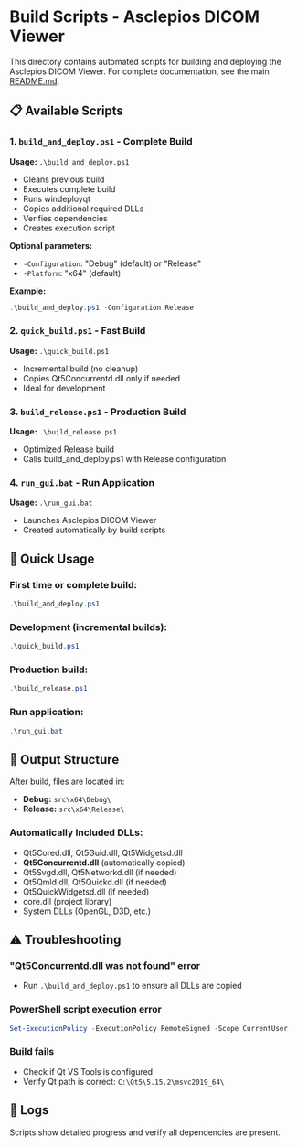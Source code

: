 # Build Scripts - Asclepios DICOM Viewer

This directory contains automated scripts for building and deploying the Asclepios DICOM Viewer. For complete documentation, see the main [README.md](README.md).

## 📋 Available Scripts

### 1. `build_and_deploy.ps1` - Complete Build
**Usage:** `.\build_and_deploy.ps1`
- Cleans previous build
- Executes complete build
- Runs windeployqt
- Copies additional required DLLs
- Verifies dependencies
- Creates execution script

**Optional parameters:**
- `-Configuration`: "Debug" (default) or "Release"
- `-Platform`: "x64" (default)

**Example:**
```powershell
.\build_and_deploy.ps1 -Configuration Release
```

### 2. `quick_build.ps1` - Fast Build
**Usage:** `.\quick_build.ps1`
- Incremental build (no cleanup)
- Copies Qt5Concurrentd.dll only if needed
- Ideal for development

### 3. `build_release.ps1` - Production Build
**Usage:** `.\build_release.ps1`
- Optimized Release build
- Calls build_and_deploy.ps1 with Release configuration

### 4. `run_gui.bat` - Run Application
**Usage:** `.\run_gui.bat`
- Launches Asclepios DICOM Viewer
- Created automatically by build scripts

## 🚀 Quick Usage

### First time or complete build:
```powershell
.\build_and_deploy.ps1
```

### Development (incremental builds):
```powershell
.\quick_build.ps1
```

### Production build:
```powershell
.\build_release.ps1
```

### Run application:
```powershell
.\run_gui.bat
```

## 📁 Output Structure

After build, files are located in:
- **Debug:** `src\x64\Debug\`
- **Release:** `src\x64\Release\`

### Automatically Included DLLs:
- Qt5Cored.dll, Qt5Guid.dll, Qt5Widgetsd.dll
- **Qt5Concurrentd.dll** (automatically copied)
- Qt5Svgd.dll, Qt5Networkd.dll (if needed)
- Qt5Qmld.dll, Qt5Quickd.dll (if needed)
- Qt5QuickWidgetsd.dll (if needed)
- core.dll (project library)
- System DLLs (OpenGL, D3D, etc.)

## ⚠️ Troubleshooting

### "Qt5Concurrentd.dll was not found" error
- Run `.\build_and_deploy.ps1` to ensure all DLLs are copied

### PowerShell script execution error
```powershell
Set-ExecutionPolicy -ExecutionPolicy RemoteSigned -Scope CurrentUser
```

### Build fails
- Check if Qt VS Tools is configured
- Verify Qt path is correct: `C:\Qt5\5.15.2\msvc2019_64\`

## 📝 Logs

Scripts show detailed progress and verify all dependencies are present.
